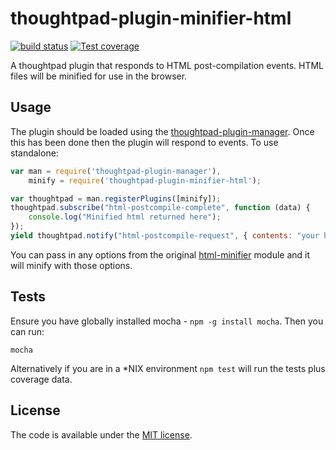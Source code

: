 thoughtpad-plugin-minifier-html
=================================

[![build status][travis-image]][travis-url]
[![Test coverage][coveralls-image]][coveralls-url]

A thoughtpad plugin that responds to HTML post-compilation events. HTML files will be minified for use in the browser.

## Usage

The plugin should be loaded using the [thoughtpad-plugin-manager](https://github.com/thoughtpad/thoughtpad-plugin-manager). Once this has been done then the plugin will respond to events. To use standalone:

```JavaScript
var man = require('thoughtpad-plugin-manager'),
    minify = require('thoughtpad-plugin-minifier-html');

var thoughtpad = man.registerPlugins([minify]);
thoughtpad.subscribe("html-postcompile-complete", function (data) {
    console.log("Minified html returned here"); 
});
yield thoughtpad.notify("html-postcompile-request", { contents: "your html code here", data: {} });
```

You can pass in any options from the original [html-minifier](https://github.com/kangax/html-minifier) module and it will minify with those options.

## Tests

Ensure you have globally installed mocha - `npm -g install mocha`. Then you can run:

`mocha`

Alternatively if you are in a *NIX environment `npm test` will run the tests plus coverage data.

## License

The code is available under the [MIT license](http://deif.mit-license.org/).

[travis-image]: https://img.shields.io/travis/thoughtpad/thoughtpad-plugin-minifier-html/master.svg?style=flat-square
[travis-url]: https://travis-ci.org/thoughtpad/thoughtpad-plugin-minifier-html
[coveralls-image]: https://img.shields.io/coveralls/thoughtpad/thoughtpad-plugin-minifier-html/master.svg?style=flat-square
[coveralls-url]: https://coveralls.io/r/thoughtpad/thoughtpad-plugin-minifier-html?branch=master
